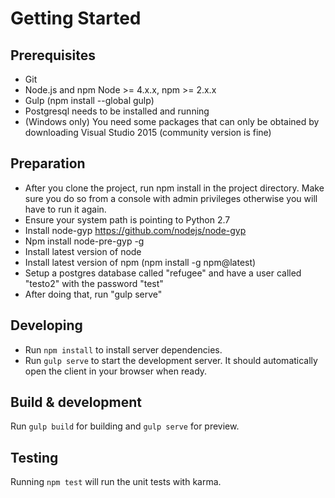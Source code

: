 # Getting Started

## Prerequisites

- Git
- Node.js and npm Node >= 4.x.x, npm >= 2.x.x
- Gulp (npm install --global gulp)
- Postgresql needs to be installed and running
- (Windows only) You need some packages that can only be obtained by downloading Visual Studio 2015 (community version is fine)

## Preparation
- After you clone the project, run npm install in the project directory. Make sure you do so from a console with admin privileges otherwise you will have to run it again.
- Ensure your system path is pointing to Python 2.7
- Install node-gyp https://github.com/nodejs/node-gyp
- Npm install node-pre-gyp -g
- Install latest version of node
- Install latest version of npm (npm install -g npm@latest)
- Setup a postgres database called "refugee" and have a user called "testo2" with the password "test"
- After doing that, run "gulp serve" 

## Developing

- Run `npm install` to install server dependencies.
- Run `gulp serve` to start the development server. It should automatically open the client in your browser when ready.

## Build & development

Run `gulp build` for building and `gulp serve` for preview.

## Testing

Running `npm test` will run the unit tests with karma.

